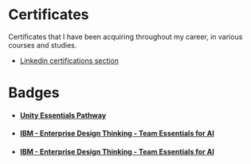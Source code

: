 # Certificates
Certificates that I have been acquiring throughout my career, in various courses and studies.

-  [Linkedin certifications section](https://www.linkedin.com/in/franco-parente/details/certifications/)

# Badges

- #### [Unity Essentials Pathway](https://www.credly.com/badges/71cd5d27-096d-4de0-9926-b0c8ec1ab694?source=linked_in_profile)

- #### [IBM - Enterprise Design Thinking - Team Essentials for AI](https://www.credly.com/badges/d348369a-599d-4cfb-993c-1bab9d1cb0c7?source=linked_in_profile)

- #### [IBM - Enterprise Design Thinking - Team Essentials for AI](https://www.credly.com/badges/5351fd6f-826a-4070-bcff-a1b557fbdafa?source=linked_in_profile)
